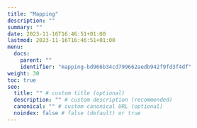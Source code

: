 ```yaml
---
title: "Mapping"
description: ""
summary: ""
date: 2023-11-16T16:46:51+01:00
lastmod: 2023-11-16T16:46:51+01:00
menu:
  docs:
    parent: ""
    identifier: "mapping-bd966b34cd799662aedb942f9fd3f4df"
weight: 30
toc: true
seo:
  title: "" # custom title (optional)
  description: "" # custom description (recommended)
  canonical: "" # custom canonical URL (optional)
  noindex: false # false (default) or true
---
```

